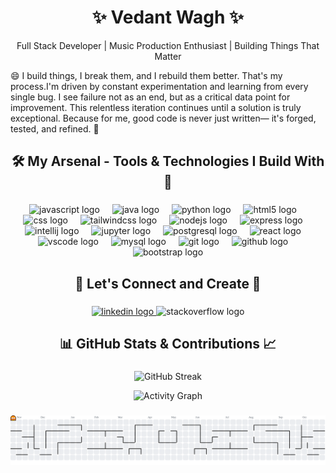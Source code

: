 <h1 align="center">✨ Vedant Wagh ✨</h1>

<p align="center">
 Full Stack Developer | Music Production Enthusiast | Building Things That Matter
</p>

<p align="left">
😄 I build things, I break them, and I rebuild them better. That's my process.I'm driven by constant experimentation and learning from every single bug. I see failure not as an end, but as a critical data point for improvement. This relentless iteration continues until a solution is truly exceptional. Because for me, good code is never just written— it's forged, tested, and refined. 🌱
</p>

###

<h2 align="center">🛠️ My Arsenal - Tools & Technologies I Build With 🎸</h2>

###



<div align="center">
  <img src="https://cdn.jsdelivr.net/gh/devicons/devicon/icons/javascript/javascript-original.svg" height="60" alt="javascript logo"  />
  <img width="12" />
  <img src="https://cdn.jsdelivr.net/gh/devicons/devicon/icons/java/java-original.svg" height="60" alt="java logo"  />
  <img width="12" />
  <img src="https://cdn.jsdelivr.net/gh/devicons/devicon/icons/python/python-original.svg" height="60" alt="python logo"  />
  <img width="12" />
  <img src="https://cdn.jsdelivr.net/gh/devicons/devicon/icons/html5/html5-original.svg" height="60" alt="html5 logo"  />
  <img width="12" />
  <img src="https://cdn.jsdelivr.net/gh/devicons/devicon/icons/css3/css3-original.svg" height="60" alt="css logo"  />
  <img width="12" />
  <img src="https://cdn.jsdelivr.net/gh/devicons/devicon/icons/tailwindcss/tailwindcss-original-wordmark.svg" height="60" alt="tailwindcss logo"  />
  <img width="12" />
  <img src="https://cdn.jsdelivr.net/gh/devicons/devicon/icons/nodejs/nodejs-original.svg" height="60" alt="nodejs logo"  />
  <img width="12" />
  <img src="https://cdn.jsdelivr.net/gh/devicons/devicon/icons/express/express-original.svg" height="60" alt="express logo"  />
  <img width="12" />
  <img src="https://cdn.jsdelivr.net/gh/devicons/devicon/icons/intellij/intellij-original.svg" height="60" alt="intellij logo"  />
  <img width="12" />
  <img src="https://cdn.jsdelivr.net/gh/devicons/devicon/icons/jupyter/jupyter-original.svg" height="60" alt="jupyter logo"  />
  <img width="12" />
  <img src="https://cdn.jsdelivr.net/gh/devicons/devicon/icons/postgresql/postgresql-original.svg" height="60" alt="postgresql logo"  />
  <img width="12" />
  <img src="https://cdn.jsdelivr.net/gh/devicons/devicon/icons/react/react-original.svg" height="60" alt="react logo"  />
  <img width="12" />
  <img src="https://cdn.jsdelivr.net/gh/devicons/devicon/icons/vscode/vscode-original.svg" height="60" alt="vscode logo"  />
  <img width="12" />
  <img src="https://cdn.jsdelivr.net/gh/devicons/devicon/icons/mysql/mysql-original.svg" height="60" alt="mysql logo"  />
  <img width="12" />
  <img src="https://cdn.jsdelivr.net/gh/devicons/devicon/icons/git/git-original.svg" height="60" alt="git logo"  />
  <img width="12" />
  <img src="https://cdn.jsdelivr.net/gh/devicons/devicon/icons/github/github-original.svg" height="60" alt="github logo"  />
  <img width="12" />
  <img src="https://cdn.jsdelivr.net/gh/devicons/devicon/icons/bootstrap/bootstrap-original.svg" height="60" alt="bootstrap logo"  />
</div>

###

<h2 align="center"> 🌟 Let's Connect and Create 🚀</h2>

###


<div align="center">
  <a href="https://www.linkedin.com/in/vedantwagh15" target="_blank">
    <img src="https://raw.githubusercontent.com/maurodesouza/profile-readme-generator/master/src/assets/icons/social/linkedin/default.svg" width="100" height="50" alt="linkedin logo"  />
  </a>
  <img src="https://raw.githubusercontent.com/maurodesouza/profile-readme-generator/master/src/assets/icons/social/stackoverflow/default.svg" width="100" height="50" alt="stackoverflow logo"  />
</div>

###

<h2 align="center">📊 GitHub Stats & Contributions 📈</h2>

###

<div align="center">
  <p align="center">
  <img src="https://github-readme-streak-stats.herokuapp.com/?user=Emp1500&theme=gruvbox" alt="GitHub Streak" />
</p>

<p align="center">
  <img src="https://github-readme-activity-graph.vercel.app/graph?username=Emp1500&radius=16&theme=gruvbox&area=true&order=5&custom_title=Contribution%20Graph" alt="Activity Graph" />
</p>
</div>

###

<picture>
  <source media="(prefers-color-scheme: dark)" srcset="https://raw.githubusercontent.com/Emp1500/Emp1500/output/pacman-contribution-graph-dark.svg">
  <source media="(prefers-color-scheme: light)" srcset="https://raw.githubusercontent.com/Emp1500/Emp1500/output/pacman-contribution-graph.svg">
  <img alt="pacman contribution graph" src="https://raw.githubusercontent.com/Emp1500/Emp1500/output/pacman-contribution-graph.svg">
</picture>

###

